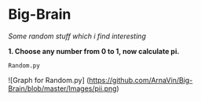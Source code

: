 # Big-Brain
*Some random stuff which i find interesting*

**1. Choose any number from 0 to 1, now calculate pi.**
```
Random.py
```
![Graph for Random.py]
(https://github.com/ArnaVin/Big-Brain/blob/master/Images/pii.png)
